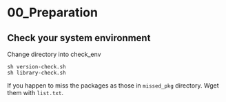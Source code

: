
# 00_Preparation
## Check your system environment
Change directory into check_env
````
sh version-check.sh
sh library-check.sh
````
If you happen to miss the packages as those in `missed_pkg` directory. Wget them with `list.txt`.

